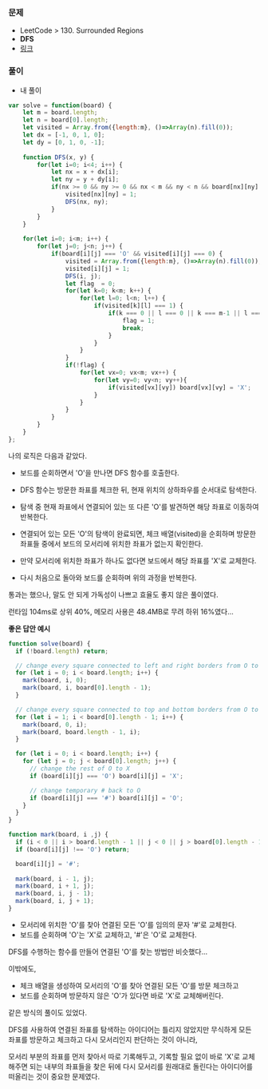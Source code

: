 ### 문제

+ LeetCode > 130. Surrounded Regions
+ **DFS**
+ [링크](https://leetcode.com/problems/surrounded-regions/)



### 풀이

+ 내 풀이

```javascript
var solve = function(board) {
    let m = board.length;
    let n = board[0].length;
    let visited = Array.from({length:m}, ()=>Array(n).fill(0));
    let dx = [-1, 0, 1, 0];
    let dy = [0, 1, 0, -1];
    
    function DFS(x, y) {
        for(let i=0; i<4; i++) {
            let nx = x + dx[i];
            let ny = y + dy[i];
            if(nx >= 0 && ny >= 0 && nx < m && ny < n && board[nx][ny] === 'O' && visited[nx][ny] === 0) {
                visited[nx][ny] = 1;
                DFS(nx, ny);
            }
        }        
    }
    
    for(let i=0; i<m; i++) {
        for(let j=0; j<n; j++) {
            if(board[i][j] === 'O' && visited[i][j] === 0) {
                visited = Array.from({length:m}, ()=>Array(n).fill(0));
                visited[i][j] = 1;
                DFS(i, j);
                let flag  = 0;
                for(let k=0; k<m; k++) {
                    for(let l=0; l<n; l++) {
                        if(visited[k][l] === 1) {
                            if(k === 0 || l === 0 || k === m-1 || l === n-1) {
                                flag = 1;
                                break;
                            }
                        }
                    }
                }
                if(!flag) {
                    for(let vx=0; vx<m; vx++) {
                        for(let vy=0; vy<n; vy++){
                            if(visited[vx][vy]) board[vx][vy] = 'X';
                        }
                    }
                }
            }
        }
    }
};
```

나의 로직은 다음과 같았다.

- 보드를 순회하면서 'O'을 만나면 DFS 함수를 호출한다.

+ DFS 함수는 방문한 좌표를 체크한 뒤, 현재 위치의 상하좌우를 순서대로 탐색한다.

+ 탐색 중 현재 좌표에서 연결되어 있는 또 다른 'O'를 발견하면 해당 좌표로 이동하여 반복한다.

+ 연결되어 있는 모든 'O'의 탐색이 완료되면, 체크 배열(visited)을 순회하며 방문한 좌표들 중에서 보드의 모서리에 위치한 좌표가 없는지 확인한다.

+ 만약 모서리에 위치한 좌표가 하나도 없다면 보드에서 해당 좌표를 'X'로 교체한다.

+ 다시 처음으로 돌아와 보드를 순회하며 위의 과정을 반복한다.



통과는 했으나, 말도 안 되게 가독성이 나쁘고 효율도 좋지 않은 풀이였다.

런타임 104ms로 상위 40%, 메모리 사용은 48.4MB로 무려 하위 16%였다...



**좋은 답안 예시**

```javascript
function solve(board) {
  if (!board.length) return;

  // change every square connected to left and right borders from O to temporary #
  for (let i = 0; i < board.length; i++) {
    mark(board, i, 0);
    mark(board, i, board[0].length - 1);
  }

  // change every square connected to top and bottom borders from O to temporary #
  for (let i = 1; i < board[0].length - 1; i++) {
    mark(board, 0, i);
    mark(board, board.length - 1, i);
  }

  for (let i = 0; i < board.length; i++) {
    for (let j = 0; j < board[0].length; j++) {
      // change the rest of O to X
      if (board[i][j] === 'O') board[i][j] = 'X';

      // change temporary # back to O
      if (board[i][j] === '#') board[i][j] = 'O';
    }
  }
}

function mark(board, i ,j) {
  if (i < 0 || i > board.length - 1 || j < 0 || j > board[0].length - 1) return;
  if (board[i][j] !== 'O') return;

  board[i][j] = '#';
  
  mark(board, i - 1, j);
  mark(board, i + 1, j);
  mark(board, i, j - 1);
  mark(board, i, j + 1);
}
```

+ 모서리에 위치한 'O'를 찾아 연결된 모든 'O'를 임의의 문자 '#'로 교체한다.
+ 보드를 순회하며 'O'는 'X'로 교체하고, '#'은 'O'로 교체한다.

DFS를 수행하는 함수를 만들어 연결된 'O'를 찾는 방법만 비슷했다...  



이밖에도,

+ 체크 배열을 생성하여 모서리의 'O'를 찾아 연결된 모든 'O'를 방문 체크하고
+ 보드를 순회하며 방문하지 않은 'O'가 있다면 바로 'X'로 교체해버린다.

같은 방식의 풀이도 있었다.



DFS를 사용하여 연결된 좌표를 탐색하는 아이디어는 틀리지 않았지만 무식하게 모든 좌표를 방문하고 체크하고 다시 모서리인지 판단하는 것이 아니라,

모서리 부분의 좌표를 먼저 찾아서 따로 기록해두고, 기록할 필요 없이 바로 'X'로 교체해주면 되는 내부의 좌표들을 찾은 뒤에 다시 모서리를 원래대로 돌린다는 아이디어를 떠올리는 것이 중요한 문제였다.